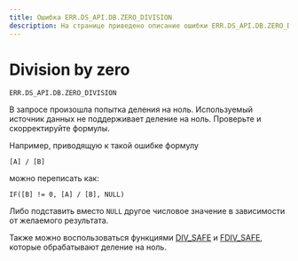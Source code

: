 ```yaml
---
title: Ошибка ERR.DS_API.DB.ZERO_DIVISION
description: На странице приведено описание ошибки ERR.DS_API.DB.ZERO_DIVISION.
---
```


# Division by zero

`ERR.DS_API.DB.ZERO_DIVISION`

В запросе произошла попытка деления на ноль.
Используемый источник данных не поддерживает деление на ноль.
Проверьте и скорректируйте формулы.

Например, приводящую к такой ошибке формулу
```
[A] / [B]
```

можно переписать как:

```
IF([B] != 0, [A] / [B], NULL)
```

Либо подставить вместо `NULL` другое числовое значение в зависимости от желаемого результата.

Также можно воспользоваться функциями [DIV_SAFE](../../../datalens/function-ref/DIV_SAFE.md) и [FDIV_SAFE](../../../datalens/function-ref/FDIV_SAFE.md), которые обрабатывают деление на ноль.

